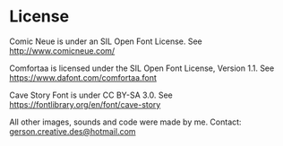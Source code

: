 # License

Comic Neue is under an SIL Open Font License. See http://www.comicneue.com/

Comfortaa is licensed under the SIL Open Font License, Version 1.1. See https://www.dafont.com/comfortaa.font

Cave Story Font is under CC BY-SA 3.0. See https://fontlibrary.org/en/font/cave-story

All other images, sounds and code were made by me. Contact: gerson.creative.des@hotmail.com
